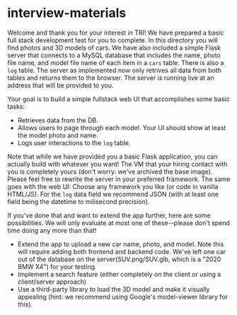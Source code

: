 # interview-materials

Welcome and thank you for your interest in TRI! We have prepared a basic full stack development test for you to complete. In this directory you will find photos and 3D models of cars. We have also included a simple Flask server that connects to a MySQL database that includes the name, photo file name, and model file name of each item in a `cars` table. There is also a `log` table. The server as implemented now only retrives all data from both tables and returns them to the browser. The server is running live at an address that will be provided to you.

Your goal is to build a simple fullstack web UI that accomplishes some basic tasks:
- Retrieves data from the DB.
- Allows users to page through each model. Your UI should show at least the model photo and name.
- Logs user interactions to the `log` table. 

Note that while we have provided you a basic Flask application, you can actually build with whatever you want! The VM that your hiring contact with you is completely yours (don't worry: we've archived the base image). Please feel free to rewrite the server in your preferred framework. The same goes with the web UI: Choose any framework you like (or code in vanilla HTML/JS). For the `log` data field we recommend JSON (with at least one field being the datetime to milisecond precision).

If you've done that and want to extend the app further, here are some possibilities. We will only evaluate at most one of these--please don't spend time doing any more than that!

- Extend the app to upload a new car name, photo, and model. Note this will require adding both frontend and backend code. We've left one car out of the database on the server(SUV.png/SUV.glb, which is a "2020 BMW X4") for your testing.
- Implement a search feature (either completely on the client or using a client/server approach)
- Use a third-party library to load the 3D model and make it visually appealing (hint: we recommend using Google's model-viewer library for this).